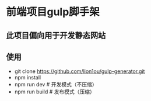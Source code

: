 # 前端项目gulp脚手架

## 此项目偏向用于开发静态网站


## 使用

* git clone https://github.com/lion1ou/gulp-generator.git
* npm install
* npm run dev     # 开发模式（不压缩）
* npm run build   # 发布模式（压缩）